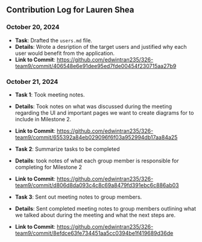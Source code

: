 ## Contribution Log for Lauren Shea

### October 20, 2024
- **Task**: Drafted the `users.md` file.
- **Details**: Wrote a desription of the target users and justified why each user would benefit from the application.
- **Link to Commit**: https://github.com/edwintran235/326-team9/commit/406548e6e91dee95ed7fde00454f230715aa27b9

### October 21, 2024
- **Task 1**: Took meeting notes.
- **Details**: Took notes on what was discussed during the meeting regarding the UI and important pages we want to create diagrams for to include in Milestone 2.
- **Link to Commit**: https://github.com/edwintran235/326-team9/commit/655392a84eb029096f6f03a952994db17aa84a25

- **Task 2**: Summarize tasks to be completed
- **Details**: took notes of what each group member is responsible for completing for Milestone 2
- **Link to Commit**: https://github.com/edwintran235/326-team9/commit/d806d8da093c4c8c69a8479fd391ebc6c886ab03

- **Task 3**: Sent out meeting notes to group members.
- **Details**: Sent completed meeting notes to group members outlining what we talked about during the meeting and what the next steps are.
- **Link to Commit**: https://github.com/edwintran235/326-team9/commit/8efdce63fe734451aa5cc0394be1f419689d36de
